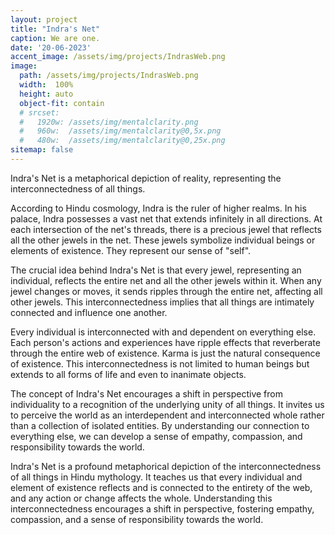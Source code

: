 ```yaml
---
layout: project
title: "Indra's Net"
caption: We are one.
date: '20-06-2023'
accent_image: /assets/img/projects/IndrasWeb.png   
image: 
  path: /assets/img/projects/IndrasWeb.png
  width:  100%
  height: auto
  object-fit: contain
  # srcset: 
  #   1920w: /assets/img/mentalclarity.png
  #   960w:  /assets/img/mentalclarity@0,5x.png
  #   480w:  /assets/img/mentalclarity@0,25x.png
sitemap: false
---
```


Indra's Net is a metaphorical depiction of reality, representing the interconnectedness of all things.

According to Hindu cosmology, Indra is the ruler of higher realms. In his palace, Indra possesses a vast net that extends infinitely in all directions. At each intersection of the net's threads, there is a precious jewel that reflects all the other jewels in the net. These jewels symbolize individual beings or elements of existence. They represent our sense of "self". 

The crucial idea behind Indra's Net is that every jewel, representing an individual, reflects the entire net and all the other jewels within it. When any jewel changes or moves, it sends ripples through the entire net, affecting all other jewels. This interconnectedness implies that all things are intimately connected and influence one another. 

Every individual is interconnected with and dependent on everything else. Each person's actions and experiences have ripple effects that reverberate through the entire web of existence. Karma is just the natural consequence of existence. This interconnectedness is not limited to human beings but extends to all forms of life and even to inanimate objects.

The concept of Indra's Net encourages a shift in perspective from individuality to a recognition of the underlying unity of all things. It invites us to perceive the world as an interdependent and interconnected whole rather than a collection of isolated entities. By understanding our connection to everything else, we can develop a sense of empathy, compassion, and responsibility towards the world.

Indra's Net is a profound metaphorical depiction of the interconnectedness of all things in Hindu mythology. It teaches us that every individual and element of existence reflects and is connected to the entirety of the web, and any action or change affects the whole. Understanding this interconnectedness encourages a shift in perspective, fostering empathy, compassion, and a sense of responsibility towards the world.